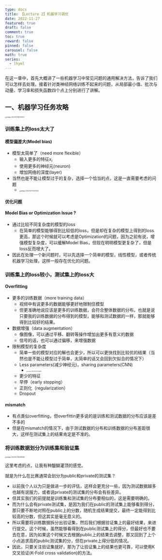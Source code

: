 ```yaml
---
type: docs 
title: 【Lecture 2】机器学习调优
date: 2022-11-27
featured: true
draft: false
comment: true
toc: true
reward: false
pinned: false
carousel: false
math: true
series:
  - lhyml
---
```


在这一章中，首先大概讲了一些机器学习中常见问题的通用解决方法，告诉了我们可以怎样去处理。接着针对类神经网络训练不起来的问题，从局部最小值、批次与动量、学习率和损失函数四个点上分别进行了讲解。

<!--more-->

## 一、机器学习任务攻略

<img src="https://img.yulegend.cn/img/image-20221127163051527.png" alt="image-20221127163051527" style="zoom: 33%;" />

### 训练集上的loss太大了

#### 模型偏差大(Model bias)

- 模型太简单了（need more flexible）
  - 输入更多的特征$x_i$
  - 使用更多的神经元(neuron)
  - 增加网络的深度(layer)
- 当然也是不能让模型过于的复杂，选择一个恰当的点，这是一直需要考虑的问题
  - <img src="https://img.yulegend.cn/img/image-20221127171221552.png" alt="image-20221127171221552" style="zoom:33%;" />

#### 优化问题



#### Model Bias or Optimization Issue ?

- 通过比较不同复杂度的模型的loss
  - 在简单的模型能够得到比较低的loss，但是却在复杂的模型上得到的loss更高，那这个时候就可以考虑是Optimization的问题，因为之前有说，增强模型复杂度，可以缓解Model Bias，但现在明明模型更复杂了，但是loss反而增大了。
- 因此在处理一个新问题时，可以先选择一个简单的模型，线性模型，或者传统机器学习处理，这样一般存在优化的问题。



### 训练集上的loss较小，测试集上的loss大

#### Overfitting

- 更多的训练数据（more training data）
  - 视频中有说更多的数据能够更好地限制住模型
  - 但更准确地说应该是更多的训练数据，会符合整体数据的分布，也就是说只要我的训练数据的分布得到的模型，能够和测试数据的一样，那就能够得到比较好的结果。
- 数据增强（data augmentation）
  - 像图像，可以通过平移、翻转等操作增加出更多有意义的数据
  - 信号的话，也可以通过偏移，来增强数据
- 限制模型的复杂度
  - 简单一些的模型对应的解也会更少，所以可以更快找到比较优的结果（当然也是不能让模型过于简单，太简单的话又会回到欠拟合的情况下）
  - Less parameters(减少神经元)，sharing parameters(CNN)
    - <img src="https://img.yulegend.cn/img/image-20221127171029692.png" alt="image-20221127171029692" style="zoom:25%;" />
  - 更少的特征
  - 早停（early stopping）
  - 正则化（regularization）
  - Dropout

#### mismatch

- 有点类似overfitting，但overfittin更多说的是训练和测试数据的分布应该是差不多的
- 但是在mismatch的情况下，由于测试数据的分布和训练数据的分布差距很大，这样在测试集上的结果肯定是不准的。



### 将训练数据划分为训练集和验证集

<img src="https://img.yulegend.cn/img/image-20221127182418546.png" alt="image-20221127182418546" style="zoom: 33%;" />

这里考虑的点，让我有种醍醐灌顶的感觉。

就是为什么在比赛通常会划分为public和private的测试集？

- 以前我个人以为只是做进一步的评估，这样会更充分一些，因为测试数据越多也越有说服力，或者说private的测试集的分布会有些差异。
- 但其实我们的前提就是训练集和测试集的分布要相似的，这是需要明确的。
- 而为什么会有private测试集，是因为我们在public的测试集上能够看到得分，那只要不断地对照在public上的分数，随机生成结果提交，最终一定能得到比较高的分数，但这其实是毫无意义的。
- 所以需要将训练数据拆分出验证集，然后我们根据验证集上的最好结果，来进行提交。这个时候，虽然能够看得到在public测试集上的得分，但最好也不要去在意，因为如果这个时候又去根据public上的结果去调整，那又回到了上个小点追求高的public测试集的分，但在private上得分低的情况。
- 因此，只要关注验证集就好，那为了让验证集上的结果也更可靠，可以使用K交叉验证(K-Fold cross validation)的方法。

